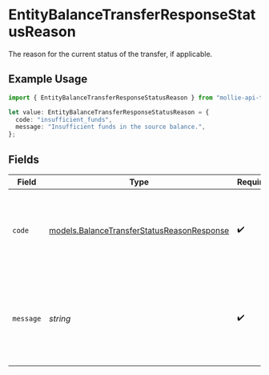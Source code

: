 # EntityBalanceTransferResponseStatusReason

The reason for the current status of the transfer, if applicable.

## Example Usage

```typescript
import { EntityBalanceTransferResponseStatusReason } from "mollie-api-typescript/models";

let value: EntityBalanceTransferResponseStatusReason = {
  code: "insufficient_funds",
  message: "Insufficient funds in the source balance.",
};
```

## Fields

| Field                                                                                          | Type                                                                                           | Required                                                                                       | Description                                                                                    | Example                                                                                        |
| ---------------------------------------------------------------------------------------------- | ---------------------------------------------------------------------------------------------- | ---------------------------------------------------------------------------------------------- | ---------------------------------------------------------------------------------------------- | ---------------------------------------------------------------------------------------------- |
| `code`                                                                                         | [models.BalanceTransferStatusReasonResponse](../models/balancetransferstatusreasonresponse.md) | :heavy_check_mark:                                                                             | A machine-readable code that indicates the reason for the transfer's status.                   | insufficient_funds                                                                             |
| `message`                                                                                      | *string*                                                                                       | :heavy_check_mark:                                                                             | A description of the status reason, localized according to the transfer.                       | Insufficient funds in the source balance.                                                      |